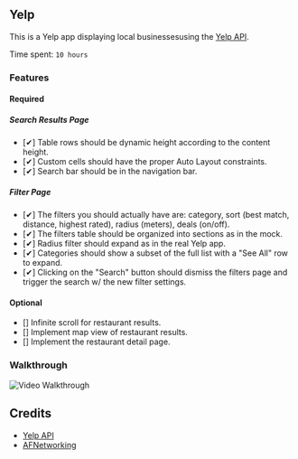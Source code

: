 ## Yelp

This is a Yelp app displaying local businessesusing the [Yelp API](http://www.yelp.com/developers).

Time spent: `10 hours`

### Features

#### Required

##### Search Results Page

- [✔] Table rows should be dynamic height according to the content height.
- [✔] Custom cells should have the proper Auto Layout constraints.
- [✔] Search bar should be in the navigation bar.

##### Filter Page

- [✔] The filters you should actually have are: category, sort (best match, distance, highest rated), radius (meters), deals (on/off).
- [✔] The filters table should be organized into sections as in the mock.
- [✔] Radius filter should expand as in the real Yelp app.
- [✔] Categories should show a subset of the full list with a "See All" row to expand.
- [✔] Clicking on the "Search" button should dismiss the filters page and trigger the search w/ the new filter settings.

#### Optional

- [] Infinite scroll for restaurant results.
- [] Implement map view of restaurant results.
- [] Implement the restaurant detail page.

### Walkthrough
![Video Walkthrough](http://i.imgur.com/PV5ThJG.gif)

Credits
---------
* [Yelp API](http://www.yelp.com/developers)
* [AFNetworking](https://github.com/AFNetworking/AFNetworking)
